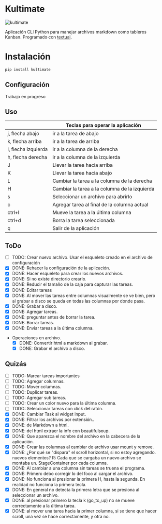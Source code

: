 # Kultimate

![kultimate](render1686782901985.gif)

Aplicación CLI Python para manejar archivos markdown como tableros Kanban.
Programado con [textual](https://textual.textualize.io/).

# Instalación

```sh
pip install kultimate
```

## Configuración

Trabajo en progreso

## Uso

|                     | Teclas para operar la aplicación              |
| ------------------- | --------------------------------------------- |
| j, flecha abajo     | ir a la tarea de abajo                        |
| k, flecha arriba    | ir a la tarea de arriba                       |
| l, flecha izquierda | ir a la columna de la derecha                 |
| h, flecha derecha   | ir a la columna de la izquierda               |
| J                   | Llevar la tarea hacia arriba                  |
| K                   | Llevar la tarea hacia abajo                   |
| L                   | Cambiar la tarea a la columna de la derecha   |
| H                   | Cambiar la tarea a la columna de la izquierda |
| s                   | Seleccionar un archivo para abrirlo           |
| o                   | Agregar tarea al final de la columna actual   |
| ctrl+l              | Mueve la tarea a la última columna            |
| ctrl+d              | Borra la tarea seleccionada                   |
| q                   | Salir de la aplicación                        |

## ToDo

- [ ] TODO: Crear nuevo archivo. Usar el esqueleto creado en el archivo de configuración
- [x] DONE: Rehacer la configuración de la aplicación.
- [x] DONE: Hacer esqueleto para crear los nuevos archivos.
- [x] DONE: Si no existe directorio crearlo.
- [x] DONE: Reducir el tamaño de la caja para capturar las tareas.
- [x] DONE: Editar tareas
- [x] DONE: Al mover las tareas entre columnas visualmente se ve bien, pero al
      grabar a disco se queda en todas las columnas por donde pasa.
- [x] DONE: Grabar a disco.
- [x] DONE: Agregar tareas.
- [x] DONE: preguntar antes de borrar la tarea.
- [x] DONE: Borrar tareas.
- [x] DONE: Enviar tareas a la última columna.
- Operaciones en archivo.
  - [x] DONE: Convertir html a markdown al grabar.
  - [x] DONE: Grabar el archivo a disco.

## Quizás

- [ ] TODO: Marcar tareas importantes
- [ ] TODO: Agregar columnas.
- [ ] TODO: Mover columnas.
- [ ] TODO: Duplicar tareas.
- [ ] TODO: Agregar sub tareas.
- [ ] TODO: Crear un color nuevo para la última columna.
- [ ] TODO: Seleccionar tareas con click del ratón.
- [x] DONE: Cambiar Task al widget Input.
- [x] DONE: Filtrar los archivos por extensión..
- [x] DONE: de Markdown a html.
- [x] DONE: del html extraer la info con beautifulsoup.
- [x] DONE: Que aparezca el nombre del archivo en la cabecera de la aplicación.
- [x] DONE: Crear las columnas al cambiar de archivo usar mount y remove.
- [x] DONE: ¿Por qué se "dispara" el scroll horizontal, si no estoy agregando.
      nuevos elementos? R: Cada que se cargaba un nuevo archivo se montaba un.
      StageContainer por cada columna.
- [x] DONE: Al cambiar a una columna sin tareas se truena el programa.
- [x] DONE: Primero debo corregir lo del foco al cargar el archivo.
- [x] DONE: No funciona al presionar la primera H, hasta la segunda. En realidad no
      funciona la primera tecla.
- [x] DONE: En general no detecta la primera letra que se presiona al seleccionar
      un archivo.
- [x] DONE: al presionar primero la tecla k (go_to_up) no se mueve correctamente a
      la última tarea.
- [x] DONE: al mover una tarea hacia la primer columna, si se tiene que hacer
      scroll, una vez se hace correctamente, y otra no.
